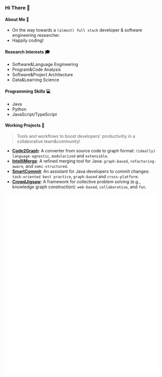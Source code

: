 ### Hi There 👋

#### About Me 🤔 
<!-- - Ph.D. candidate in Peking University, China. -->
- On the way towards a `(almost) full stack` developer & software engineering researcher.
- Happily coding!

#### Research Interests 🎓
- Software&Language Engineering
- Program&Code Analysis
- Software&Project Architecture
- Data&Learning Science 

#### Programming Skills 💻
- Java
- Python
- JavaScript/TypeScript

#### Working Projects 🔭 
> Tools and workflows to boost developers' productivitiy in a collaborative team&community!

- **[Code2Graph]**: A converter from source code to graph format: `(ideally) language-agnostic`, `modularized` and `extensible`.
- **[IntelliMerge]**: A refined merging tool for Java: `graph-based`, `refactoring-aware`, and `semi-structured`.
- **[SmartCommit]**: An assistant for Java developers to commit changes: `task-oriented best practice`, `graph-based` and `cross-platform`.
- **[CrowdJigsaw]**: A framework for collective problem solving (e.g., knowledge graph construction): `web-based`, `collaborative`, and `fun`.
<!-- - **[SoManyConflicts]**: A VSCode extension to resolve multiple merge conflicts: `interactively` and `systematically`. -->

[Code2Graph]: https://github.com/Symbolk/Code2Graph
<!-- [SoManyConflicts]: https://github.com/Symbolk/somanyconflicts -->
[IntelliMerge]: https://github.com/Symbolk/IntelliMerge
[SmartCommit]: https://github.com/Symbolk/SmartCommit
[CrowdJigsaw]: https://github.com/Symbolk/CrowdJigsaw

![](https://github.com/Symbolk/github-stats/blob/master/generated/overview.svg)
![](https://github.com/Symbolk/github-stats/blob/master/generated/languages.svg)

<!--
**Symbolk/Symbolk** is a ✨ _special_ ✨ repository because its `README.md` (this file) appears on your GitHub profile.

- 🔭 I’m currently working on ...
- 🌱 I’m currently learning ...
- 👯 I’m looking to collaborate on ...
- 🤔 I’m looking for help with ...
- 💬 Ask me about ...
- 📫 How to reach me: ...
- 😄 Pronouns: ...
- ⚡ Fun fact: ...
-->
